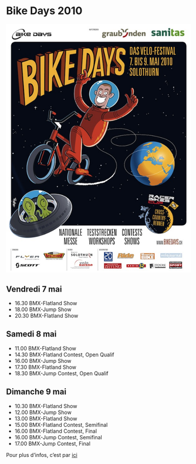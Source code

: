 # Bike Days 2010

<!-- Manuel Hitz -->

![Bike_Days2010_Poster_300dpi](./media/Bike_Days2010_Poster_300dpi.jpg)

## Vendredi 7 mai

- 16.30 BMX-Flatland Show
- 18.00 BMX-Jump Show
- 20.30 BMX-Flatland Show

## Samedi 8 mai 

- 11.00 BMX-Flatland Show 
- 14.30 BMX-Flatland Contest, Open Qualif
- 16.00 BMX-Jump Show  
- 17.30 BMX-Flatland Show
- 18.30 BMX-Jump Contest, Open Qualif

## Dimanche 9 mai

- 10.30 BMX-Flatland Show
- 12.00 BMX-Jump Show 
- 13.00 BMX-Flatland Show 
- 15.00 BMX-Flatland Contest, Semifinal
- 16.00 BMX-Flatland Contest, Final
- 16.00 BMX-Jump Contest, Semifinal 
- 17.00 BMX-Jump Contest, Final

Pour plus d’infos, c’est par [ici](http://www.bikedays.ch/)
